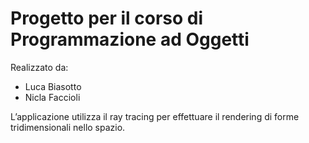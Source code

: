 # Progetto per il corso di Programmazione ad Oggetti

Realizzato da:
 <ul>
  <li>Luca Biasotto</li>
  <li>Nicla Faccioli</li>
</ul> 


L’applicazione utilizza il ray tracing per effettuare il rendering di forme tridimensionali nello spazio. 
